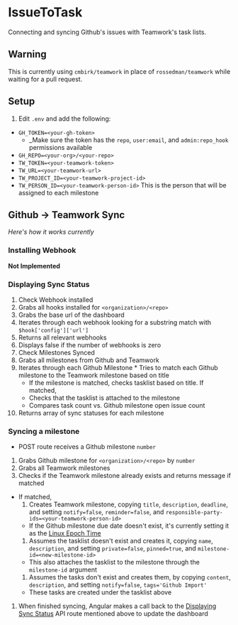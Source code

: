 # IssueToTask

Connecting and syncing Github's issues with Teamwork's task lists.

## Warning

This is currently using `cmbirk/teamwork` in place of `rossedman/teamwork` while waiting for a pull request.

## Setup

1.  Edit `.env` and add the following:
  * `GH_TOKEN=<your-gh-token>`
    * _Make sure the token has the `repo`, `user:email`, and `admin:repo_hook` permissions available
  * `GH_REPO=<your-org>/<your-repo>`
  * `TW_TOKEN=<your-teamwork-token>`
  * `TW_URL=<your-teamwork-url>`
  * `TW_PROJECT_ID=<your-teamwork-project-id>`
  * `TW_PERSON_ID=<your-teamwork-person-id>` This is the person that will be assigned to each milestone

## Github -> Teamwork Sync
*Here's how it works currently*

### Installing Webhook
**Not Implemented**

### Displaying Sync Status

1.  Check Webhook installed
  1.  Grabs all hooks installed for `<organization>/<repo>`
  1.  Grabs the base url of the dashboard
  1.  Iterates through each webhook looking for a substring match with `$hook['config']['url']`
  1.  Returns all relevant webhooks
  1.  Displays false if the number of webhooks is zero
1.  Check Milestones Synced
  1.  Grabs all milestones from Github and Teamwork
  1.  Iterates through each Github Milestone
    *  Tries to match each Github milestone to the Teamwork milestone based on title
      *  If the milestone is matched, checks tasklist based on title.  If matched,
        * Checks that the tasklist is attached to the milestone
        * Compares task count vs. Github milestone open issue count
  1.  Returns array of sync statuses for each milestone

### Syncing a milestone

*  POST route receives a Github milestone `number`
1.  Grabs Github milestone for `<organization>/<repo>` by `number`
1.  Grabs all Teamwork milestones
1.  Checks if the Teamwork milestone already exists and returns message if matched
  * If matched,
    1.  Creates Teamwork milestone, copying `title`, `description`, `deadline`, and setting `notify=false`, `reminder=false`, and `responsible-party-ids=<your-teamwork-person-id>`
      * If the Github milestone due date doesn't exist, it's currently setting it as the [Linux Epoch Time](https://en.wikipedia.org/wiki/Unix_time)
    1.  Assumes the tasklist doesn't exist and creates it, copying `name`, `description`, and setting `private=false`, `pinned=true`, and `milestone-id=<new-milestone-id>`
      * This also attaches the tasklist to the milestone through the `milestone-id` argument
    1.  Assumes the tasks don't exist and creates them, by copying `content`, `description`, and setting `notify=false`, `tags='Github Import'`
      * These tasks are created under the tasklist above
1. When finished syncing, Angular makes a call back to the [Displaying Sync Status](#displaying-sync-status) API route mentioned above to update the dashboard
